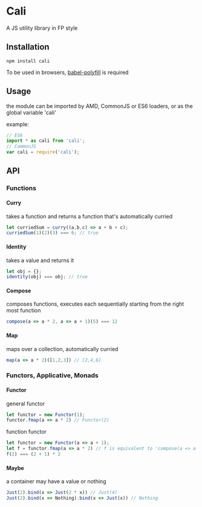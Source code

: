 # Cali

A JS utility library in FP style

## Installation
```npm install cali```

To be used in browsers, [babel-polyfill](https://babeljs.io/docs/usage/polyfill/) is required

## Usage
the module can be imported by AMD, CommonJS or ES6 loaders, or as the global variable 'cali'

example:
```js
// ES6
import * as cali from 'cali';
// CommonJS
var cali = require('cali');
```

## API

### Functions

#### Curry

takes a function and returns a function that's automatically curried
```js
let curriedSum = curry((a,b,c) => a + b + c);
curriedSum(1)(2)(3) === 6; // true
```

#### Identity

takes a value and returns it
```js
let obj = {};
identity(obj) === obj; // true
```

#### Compose

composes functions, executes each sequentially starting from the right most function

```js
compose(a => a * 2, a => a + 1)(5) === 12
```

#### Map

maps over a collection, automatically curried

```js
map(a => a * 2)([1,2,3]) // [2,4,6]
```

### Functors, Applicative, Monads

#### Functor

general functor
```js
let functor = new Functor(1);
functor.fmap(a => a * 2) // Functor(2)
```

function functor
```js
let functor = new Functor(a => a + 1);
let f = functor.fmap(a => a * 2) // f is equivalent to 'compose(a => a + 1, a => a * 2)'
f(2) === (2 + 1) * 2
```

#### Maybe

a container may have a value or nothing
```js
Just(2).bind(x => Just(2 * x)) // Just(4)
Just(2).bind(x => Nothing).bind(x => Just(x)) // Nothing
```

